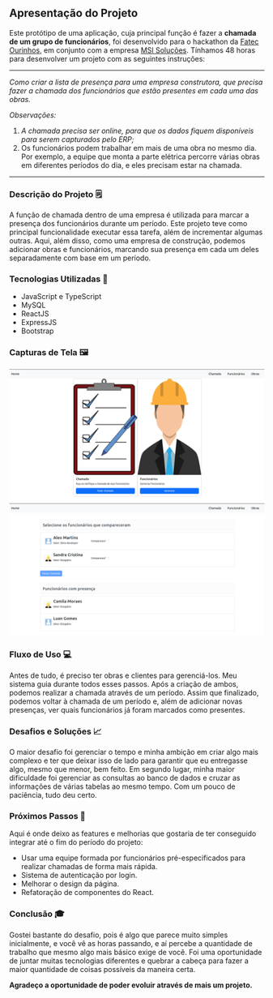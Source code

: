 ## Apresentação do Projeto 

Este protótipo de uma aplicação, cuja principal função é fazer a **chamada de um grupo de funcionários**, foi desenvolvido para o hackathon da [Fatec Ourinhos](https://www.fatecourinhos.edu.br/), em conjunto com a empresa [MSI Soluções](https://msisolucoes.com.br/). Tínhamos 48 horas para desenvolver um projeto com as seguintes instruções:

------


*Como criar a lista de presença para uma empresa construtora, que precisa fazer a chamada dos funcionários que estão presentes em cada uma das obras.* 

*Observações:*

1. *A chamada precisa ser online, para que os dados fiquem disponíveis para serem capturados pelo ERP;*  
2. Os funcionários podem trabalhar em mais de uma obra no mesmo dia. Por exemplo, a equipe que monta a parte elétrica percorre várias obras em diferentes períodos do dia, e eles precisam estar na chamada.

------

### Descrição do Projeto 🗒

A função de chamada dentro de uma empresa é utilizada para marcar a presença dos funcionários durante um período. Este projeto teve como principal funcionalidade executar essa tarefa, além de incrementar algumas outras. Aqui, além disso, como uma empresa de construção, podemos adicionar obras e funcionários, marcando sua presença em cada um deles separadamente com base em um período.

### Tecnologias Utilizadas 🧰

* JavaScript e TypeScript 
* MySQL
* ReactJS
* ExpressJS
* Bootstrap

### Capturas de Tela 🖼

![Home do programa](/docs/images/Home.png)
![Página das chamadas](/docs/images/Chamada.png)

### Fluxo de Uso 💻

Antes de tudo, é preciso ter obras e clientes para gerenciá-los. Meu sistema guia durante todos esses passos. Após a criação de ambos, podemos realizar a chamada através de um período. Assim que finalizado, podemos voltar à chamada de um período e, além de adicionar novas presenças, ver quais funcionários já foram marcados como presentes.

### Desafios e Soluções 📈
 
O maior desafio foi gerenciar o tempo e minha ambição em criar algo mais complexo e ter que deixar isso de lado para garantir que eu entregasse algo, mesmo que menor, bem feito. Em segundo lugar, minha maior dificuldade foi gerenciar as consultas ao banco de dados e cruzar as informações de várias tabelas ao mesmo tempo. Com um pouco de paciência, tudo deu certo.

### Próximos Passos 🚀

Aqui é onde deixo as features e melhorias que gostaria de ter conseguido integrar até o fim do período do projeto:

* Usar uma equipe formada por funcionários pré-especificados para realizar chamadas de forma mais rápida.
* Sistema de autenticação por login.
* Melhorar o design da página.
* Refatoração de componentes do React.

### Conclusão 🎓

Gostei bastante do desafio, pois é algo que parece muito simples inicialmente, e você vê as horas passando, e aí percebe a quantidade de trabalho que mesmo algo mais básico exige de você. Foi uma oportunidade de juntar muitas tecnologias diferentes e quebrar a cabeça para fazer a maior quantidade de coisas possíveis da maneira certa.

**Agradeço a oportunidade de poder evoluir através de mais um projeto.**
